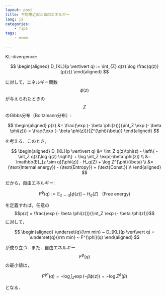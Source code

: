 ```yaml
---
layout: post
title: 平均場近似と自由エネルギー
lang: ja
categories:
    - Tips
tags:
    - memo

---
```




KL-divergence:

$$
\begin{aligned}
D_{KL}(p \vert\vert q) := \int_{Z} q(z) \log \frac{q(z)}{p(z)} 
\end{aligned}
$$

に対して，エネルギー関数$$\phi(z)$$が与えられたときの$$Z$$のGibbs分布（Boltzmann分布）:

$$
\begin{aligned}
p(z) 
&= \frac{\exp (- \beta \phi(z))}{\int_Z \exp (- \beta \phi(z))} 
= \frac{\exp (- \beta \phi(z))}{Z^{\phi}(\beta)}
\end{aligned}
$$

を考える．このとき，

$$
\begin{aligned}
D_{KL}(p \vert\vert q) 
&= \int_Z q(z)\phi(z) - \left\{ - \int_Z q(z)\log q(z) \right\} + \log \int_Z \exp(-\beta \phi(z)) \\
&= \mathbb{E}_{z \sim q}[\phi(z)] - H_q(Z) + \log Z^{\phi}(\beta) \\
&= (\text{Internal energy}) - (\text{Entropy}) + (\text{Const.}) \\
\end{aligned}
$$

だから，自由エネルギー:

$$
F^{\phi}(q) := \mathbb{E}_{z \sim q}[\phi(z)] - H_q(Z) ~~~ (\text{Free energy})
$$

を定義すれば，任意の$$p(z) = \frac{\exp (- \beta \phi(z))}{\int_Z \exp (- \beta \phi(z))}$$に対して，

$$
\begin{aligned}
\underset{q}{\rm min} ~ D_{KL}(p \vert\vert q) = 
\underset{q}{\rm min} ~ F^{\phi}(q)
\end{aligned}
$$

が成り立つ．また．自由エネルギー$$F^{\phi}(q)$$の最小値は，

$$
{F^{\phi}}^{*}(q) = - \log \int_Z \exp (-\beta \phi(z)) = - \log Z^{\phi}(\beta)
$$

となる．